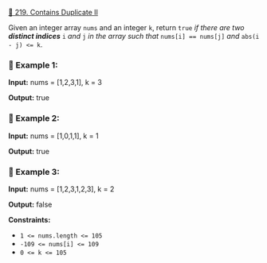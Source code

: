[🎯 219\. Contains Duplicate II](https://leetcode.com/problems/contains-duplicate-ii)

Given an integer array `nums` and an integer `k`, return `true` _if there are two **distinct indices**_ `i` _and_ `j` _in the array such that_ `nums[i] == nums[j]` _and_ `abs(i - j) <= k`.

### 📝 Example 1:

**Input:** nums = \[1,2,3,1\], k = 3

**Output:** true

### 📝 Example 2:

**Input:** nums = \[1,0,1,1\], k = 1

**Output:** true

### 📝 Example 3:

**Input:** nums = \[1,2,3,1,2,3\], k = 2

**Output:** false


**Constraints:**

*   `1 <= nums.length <= 105`
*   `-109 <= nums[i] <= 109`
*   `0 <= k <= 105`